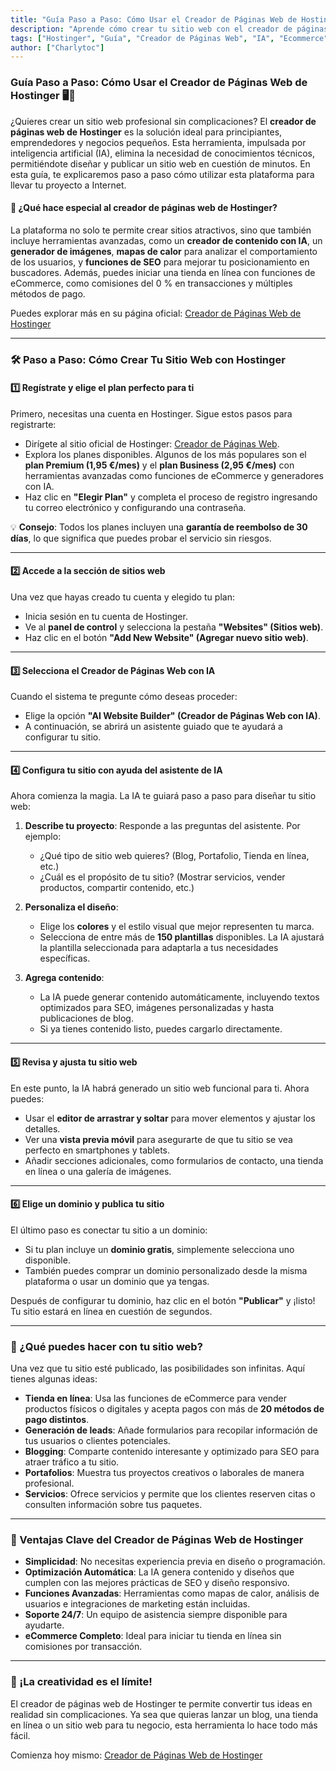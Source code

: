 ```yaml
---
title: "Guía Paso a Paso: Cómo Usar el Creador de Páginas Web de Hostinger"
description: "Aprende cómo crear tu sitio web con el creador de páginas web de Hostinger, desde el registro hasta la publicación de tu página. Una guía sencilla para principiantes y emprendedores."
tags: ["Hostinger", "Guía", "Creador de Páginas Web", "IA", "Ecommerce"]
author: ["Charlytoc"]
---
```


### Guía Paso a Paso: Cómo Usar el Creador de Páginas Web de Hostinger 🖥️🚀

¿Quieres crear un sitio web profesional sin complicaciones? El **creador de páginas web de Hostinger** es la solución ideal para principiantes, emprendedores y negocios pequeños. Esta herramienta, impulsada por inteligencia artificial (IA), elimina la necesidad de conocimientos técnicos, permitiéndote diseñar y publicar un sitio web en cuestión de minutos. En esta guía, te explicaremos paso a paso cómo utilizar esta plataforma para llevar tu proyecto a Internet.

#### 🌟 ¿Qué hace especial al creador de páginas web de Hostinger?

La plataforma no solo te permite crear sitios atractivos, sino que también incluye herramientas avanzadas, como un **creador de contenido con IA**, un **generador de imágenes**, **mapas de calor** para analizar el comportamiento de los usuarios, y **funciones de SEO** para mejorar tu posicionamiento en buscadores. Además, puedes iniciar una tienda en línea con funciones de eCommerce, como comisiones del 0 % en transacciones y múltiples métodos de pago.

Puedes explorar más en su página oficial: [Creador de Páginas Web de Hostinger](https://www.hostinger.es/creador-de-paginas-web)  

---

### 🛠️ Paso a Paso: Cómo Crear Tu Sitio Web con Hostinger

#### 1️⃣ **Regístrate y elige el plan perfecto para ti**
Primero, necesitas una cuenta en Hostinger. Sigue estos pasos para registrarte:  

- Dirígete al sitio oficial de Hostinger: [Creador de Páginas Web](https://www.hostinger.es/creador-de-paginas-web).  
- Explora los planes disponibles. Algunos de los más populares son el **plan Premium (1,95 €/mes)** y el **plan Business (2,95 €/mes)** con herramientas avanzadas como funciones de eCommerce y generadores con IA.  
- Haz clic en **"Elegir Plan"** y completa el proceso de registro ingresando tu correo electrónico y configurando una contraseña.  

💡 **Consejo**: Todos los planes incluyen una **garantía de reembolso de 30 días**, lo que significa que puedes probar el servicio sin riesgos.

---

#### 2️⃣ **Accede a la sección de sitios web**
Una vez que hayas creado tu cuenta y elegido tu plan:  

- Inicia sesión en tu cuenta de Hostinger.  
- Ve al **panel de control** y selecciona la pestaña **"Websites" (Sitios web)**.  
- Haz clic en el botón **"Add New Website" (Agregar nuevo sitio web)**.

---

#### 3️⃣ **Selecciona el Creador de Páginas Web con IA**
Cuando el sistema te pregunte cómo deseas proceder:  

- Elige la opción **"AI Website Builder" (Creador de Páginas Web con IA)**.  
- A continuación, se abrirá un asistente guiado que te ayudará a configurar tu sitio.

---

#### 4️⃣ **Configura tu sitio con ayuda del asistente de IA**
Ahora comienza la magia. La IA te guiará paso a paso para diseñar tu sitio web:  

1. **Describe tu proyecto**: Responde a las preguntas del asistente. Por ejemplo:  
   - ¿Qué tipo de sitio web quieres? (Blog, Portafolio, Tienda en línea, etc.)  
   - ¿Cuál es el propósito de tu sitio? (Mostrar servicios, vender productos, compartir contenido, etc.)  

2. **Personaliza el diseño**:  
   - Elige los **colores** y el estilo visual que mejor representen tu marca.  
   - Selecciona de entre más de **150 plantillas** disponibles. La IA ajustará la plantilla seleccionada para adaptarla a tus necesidades específicas.  

3. **Agrega contenido**:  
   - La IA puede generar contenido automáticamente, incluyendo textos optimizados para SEO, imágenes personalizadas y hasta publicaciones de blog.  
   - Si ya tienes contenido listo, puedes cargarlo directamente.  

---

#### 5️⃣ **Revisa y ajusta tu sitio web**
En este punto, la IA habrá generado un sitio web funcional para ti. Ahora puedes:  

- Usar el **editor de arrastrar y soltar** para mover elementos y ajustar los detalles.  
- Ver una **vista previa móvil** para asegurarte de que tu sitio se vea perfecto en smartphones y tablets.  
- Añadir secciones adicionales, como formularios de contacto, una tienda en línea o una galería de imágenes.

---

#### 6️⃣ **Elige un dominio y publica tu sitio**
El último paso es conectar tu sitio a un dominio:  

- Si tu plan incluye un **dominio gratis**, simplemente selecciona uno disponible.  
- También puedes comprar un dominio personalizado desde la misma plataforma o usar un dominio que ya tengas.  

Después de configurar tu dominio, haz clic en el botón **"Publicar"** y ¡listo! Tu sitio estará en línea en cuestión de segundos.  

---

### 🎯 ¿Qué puedes hacer con tu sitio web?  

Una vez que tu sitio esté publicado, las posibilidades son infinitas. Aquí tienes algunas ideas:  

- **Tienda en línea**: Usa las funciones de eCommerce para vender productos físicos o digitales y acepta pagos con más de **20 métodos de pago distintos**.  
- **Generación de leads**: Añade formularios para recopilar información de tus usuarios o clientes potenciales.  
- **Blogging**: Comparte contenido interesante y optimizado para SEO para atraer tráfico a tu sitio.  
- **Portafolios**: Muestra tus proyectos creativos o laborales de manera profesional.  
- **Servicios**: Ofrece servicios y permite que los clientes reserven citas o consulten información sobre tus paquetes.  

---

### 🔑 Ventajas Clave del Creador de Páginas Web de Hostinger  

- **Simplicidad**: No necesitas experiencia previa en diseño o programación.  
- **Optimización Automática**: La IA genera contenido y diseños que cumplen con las mejores prácticas de SEO y diseño responsivo.  
- **Funciones Avanzadas**: Herramientas como mapas de calor, análisis de usuarios e integraciones de marketing están incluidas.  
- **Soporte 24/7**: Un equipo de asistencia siempre disponible para ayudarte.  
- **eCommerce Completo**: Ideal para iniciar tu tienda en línea sin comisiones por transacción.  

---

### 🚀 ¡La creatividad es el límite!

El creador de páginas web de Hostinger te permite convertir tus ideas en realidad sin complicaciones. Ya sea que quieras lanzar un blog, una tienda en línea o un sitio web para tu negocio, esta herramienta lo hace todo más fácil.

Comienza hoy mismo: [Creador de Páginas Web de Hostinger](https://www.hostinger.es/creador-de-paginas-web)  

